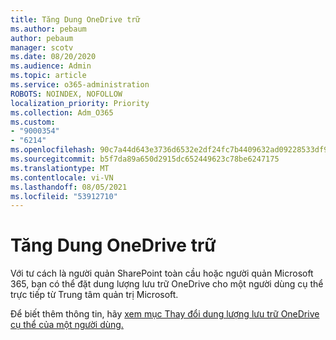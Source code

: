 ```yaml
---
title: Tăng Dung OneDrive trữ
ms.author: pebaum
author: pebaum
manager: scotv
ms.date: 08/20/2020
ms.audience: Admin
ms.topic: article
ms.service: o365-administration
ROBOTS: NOINDEX, NOFOLLOW
localization_priority: Priority
ms.collection: Adm_O365
ms.custom:
- "9000354"
- "6214"
ms.openlocfilehash: 90c7a44d643e3736d6532e2df24fc7b4409632ad09228533df920325a9d75331
ms.sourcegitcommit: b5f7da89a650d2915dc652449623c78be6247175
ms.translationtype: MT
ms.contentlocale: vi-VN
ms.lasthandoff: 08/05/2021
ms.locfileid: "53912710"
---
```

# <a name="increase-onedrive-storage"></a>Tăng Dung OneDrive trữ

Với tư cách là người quản SharePoint toàn cầu hoặc người quản Microsoft 365, bạn có thể đặt dung lượng lưu trữ OneDrive cho một người dùng cụ thể trực tiếp từ Trung tâm quản trị Microsoft.  

Để biết thêm thông tin, hãy [xem mục Thay đổi dung lượng lưu trữ OneDrive cụ thể của một người dùng.](https://docs.microsoft.com/onedrive/change-user-storage)